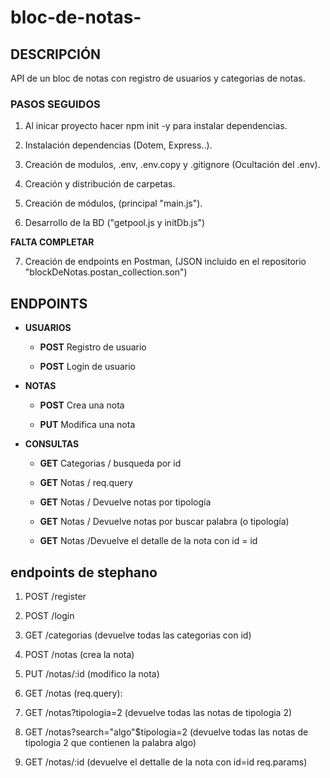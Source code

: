 # bloc-de-notas-


## DESCRIPCIÓN

API de un bloc de notas con registro de usuarios y categorias de notas.

### PASOS SEGUIDOS

1) Al inicar proyecto hacer npm init -y para instalar dependencias.

2) Instalación dependencias (Dotem, Express..).

3) Creación de modulos, .env, .env.copy y .gitignore (Ocultación del .env).

4) Creación y distribución de carpetas.

5) Creación de módulos, (principal "main.js").

6) Desarrollo de la BD ("getpool.js y initDb.js")

**FALTA COMPLETAR**

7) Creación de endpoints en Postman, (JSON incluido en el repositorio "blockDeNotas.postan_collection.son")
   
## ENDPOINTS

- **USUARIOS**

    - **POST** Registro de usuario

    - **POST** Login de usuario

  
-  **NOTAS**

    - **POST** Crea una nota

    - **PUT** Modifica una nota


- **CONSULTAS**

    - **GET** Categorias / busqueda por id 


    - **GET** Notas / req.query

    - **GET** Notas / Devuelve notas por tipología
    
    - **GET** Notas / Devuelve notas por buscar palabra (o tipología)

    - **GET** Notas /Devuelve el detalle de la nota con id = id


## endpoints de stephano 
  
  1) POST /register
  2) POST /login

  1) GET /categorias (devuelve todas las categorias con id)

  1) POST /notas (crea la nota)
  2) PUT /notas/:id (modifico la nota)

  3) GET /notas (req.query):
  4) GET /notas?tipologia=2 (devuelve todas las notas de tipologia 2)
  5) GET /notas?search="algo"$tipologia=2 (devuelve todas las notas de tipologia 2 que contienen la palabra algo)

   6) GET /notas/:id (devuelve el dettalle de la nota con id=id req.params)

  

